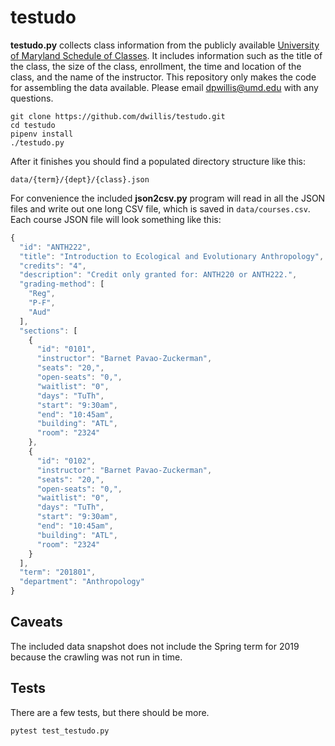 # testudo

**testudo.py** collects class information from the publicly available
[University of Maryland Schedule of Classes]. It includes information such as
the title of the class, the size of the class, enrollment, the time and location
of the class, and the name of the instructor. This repository only makes the
code for assembling the data available. Please email dpwillis@umd.edu with any
questions.

```
git clone https://github.com/dwillis/testudo.git
cd testudo
pipenv install
./testudo.py
```

After it finishes you should find a populated directory structure like this:

    data/{term}/{dept}/{class}.json

For convenience the included **json2csv.py** program will read in all the JSON
files and write out one long CSV file, which is saved in `data/courses.csv`.
Each course JSON file will look something like this:

```javascript
{
  "id": "ANTH222",
  "title": "Introduction to Ecological and Evolutionary Anthropology",
  "credits": "4",
  "description": "Credit only granted for: ANTH220 or ANTH222.",
  "grading-method": [
    "Reg",
    "P-F",
    "Aud"
  ],
  "sections": [
    {
      "id": "0101",
      "instructor": "Barnet Pavao-Zuckerman",
      "seats": "20,",
      "open-seats": "0,",
      "waitlist": "0",
      "days": "TuTh",
      "start": "9:30am",
      "end": "10:45am",
      "building": "ATL",
      "room": "2324"
    },
    {
      "id": "0102",
      "instructor": "Barnet Pavao-Zuckerman",
      "seats": "20,",
      "open-seats": "0,",
      "waitlist": "0",
      "days": "TuTh",
      "start": "9:30am",
      "end": "10:45am",
      "building": "ATL",
      "room": "2324"
    }
  ],
  "term": "201801",
  "department": "Anthropology"
}
```

## Caveats

The included data snapshot does not include the Spring term for 2019 because the crawling was not run in time.

## Tests

There are a few tests, but there should be more.

    pytest test_testudo.py

[University of Maryland Schedule of Classes]: https://app.testudo.umd.edu/soc/
